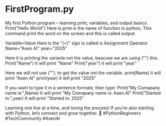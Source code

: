 # FirstProgram.py
My first Python program – learning print, variables, and output basics.
Print("Hello World")
Here is print is the name of function in python, This command print the word on the screen and this is called output.

Variable=Value
Here is the "(=)" sign is called is Assignment Operator.
Name="Axen AI"
year="2025"

Here it is printing the variavle not the value, beacuse we are using ("") this.
Print("Name")
It will print "Name"
Print("year")
it will print "year"

Here we will not use (""), to get the value not the variable.
print(Name)
it will print "Axen AI"
print(year)
it will print "2025"

If you want to type it in a sentence formate,
then type:
Print("My Comapany name is:",Name)
It will print "My Comapany name is: Axen AI"
Print("Started in:",year)
It will print "Started in: 2025"

Learning one line at a time, and loving the process!
If you’re also starting with Python, let’s connect and grow together. 🤝
#PythonBeginners #TechCommunity #AxenAI

